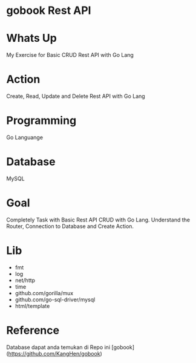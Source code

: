 # gobook Rest API

# Whats Up
My Exercise for Basic CRUD Rest API with Go Lang

# Action
Create, Read, Update and Delete Rest API with Go Lang

# Programming
Go Languange

# Database
MySQL

# Goal
Completely Task with Basic Rest API CRUD with Go Lang. Understand the Router, Connection to Database and Create Action.

# Lib
- fmt
- log
- net/http
- time
- github.com/gorilla/mux
- github.com/go-sql-driver/mysql
- html/template

# Reference
Database dapat anda temukan di Repo ini [gobook] (https://github.com/KangHen/gobook)